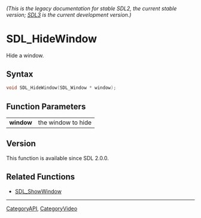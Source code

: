 ###### (This is the legacy documentation for stable SDL2, the current stable version; [SDL3](https://wiki.libsdl.org/SDL3/) is the current development version.)
# SDL_HideWindow

Hide a window.

## Syntax

```c
void SDL_HideWindow(SDL_Window * window);

```

## Function Parameters

|                |                    |
| -------------- | ------------------ |
| **window**     | the window to hide |

## Version

This function is available since SDL 2.0.0.

## Related Functions

* [SDL_ShowWindow](SDL_ShowWindow)

----
[CategoryAPI](CategoryAPI), [CategoryVideo](CategoryVideo)

